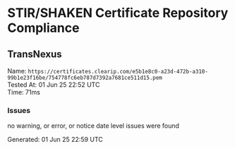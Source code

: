# STIR/SHAKEN Certificate Repository Compliance

## TransNexus

Name: `https://certificates.clearip.com/e5b1e8c0-a23d-472b-a310-99b1e23f16be/754778fc6eb787d7392a7681ce511d15.pem`\
Tested At: 01 Jun 25 22:52 UTC\
Time: 71ms

### Issues

no warning, or error, or notice date level issues were found

Generated: 01 Jun 25 22:59 UTC